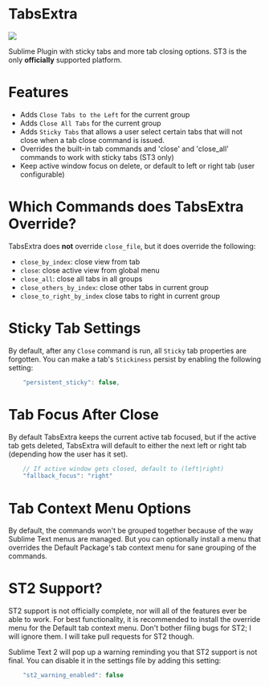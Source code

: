 TabsExtra
=========
<img src="https://dl.dropboxusercontent.com/u/342698/TabsExtra/tabs_extra.png" border="0"/>

Sublime Plugin with sticky tabs and more tab closing options.  ST3 is the only **officially** supported platform.

# Features

- Adds `Close Tabs to the Left` for the current group
- Adds `Close All Tabs` for the current group
- Adds `Sticky Tabs` that allows a user select certain tabs that will not close when a tab close command is issued.
- Overrides the built-in tab commands and 'close' and 'close_all' commands to work with sticky tabs (ST3 only)
- Keep active window focus on delete, or default to left or right tab (user configurable)

# Which Commands does TabsExtra Override?
TabsExtra does **not** override `close_file`, but it does override the following:

- `close_by_index`: close view from tab
- `close`: close active view from global menu
- `close_all`: close all tabs in all groups
- `close_others_by_index`: close other tabs in current group
- `close_to_right_by_index` close tabs to right in current group

# Sticky Tab Settings
By default, after any `Close` command is run, all `Sticky` tab properties are forgotten.  You can make a tab's `Stickiness` persist by enabling the following setting:

```javascript
    "persistent_sticky": false,
```

# Tab Focus After Close
By default TabsExtra keeps the current active tab focused, but if the active tab gets deleted, TabsExtra will default to either the next left or right tab (depending how the user has it set).

```javascript
    // If active window gets closed, default to (left|right)
    "fallback_focus": "right"
```

# Tab Context Menu Options
By default, the commands won't be grouped together because of the way Sublime Text menus are managed.  But you can optionally install a menu that overrides the Default Package's tab context menu for sane grouping of the commands.

# ST2 Support?
ST2 support is not officially complete, nor will all of the features ever be able to work.  For best functionality, it is recommended to install the override menu for the Default tab context menu.  Don't bother filing bugs for ST2; I will ignore them.  I will take pull requests for ST2 though.

Sublime Text 2 will pop up a warning reminding you that ST2 support is not final.  You can disable it in the settings file by adding this setting:

```javascript
    "st2_warning_enabled": false
```
